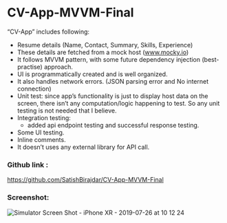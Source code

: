 # CV-App-MVVM-Final

“CV-App” includes following:
- Resume details (Name, Contact, Summary, Skills, Experience)
- These details are fetched from a mock host (www.mocky.io)
- It follows MVVM pattern, with some future dependency injection (best-practise) approach.
- UI is programmatically created and is well organized.
- It also handles network errors. (JSON parsing error and No internet connection)
- Unit test: since app’s functionality is just to display host data on the screen, there isn’t any computation/logic happening to test. So any unit testing is not needed that I believe.
- Integration testing:
    - added api endpoint testing and successful response testing.
- Some UI testing.
- Inline comments.
- It doesn’t uses any external library for API call.


### Github link : 
https://github.com/SatishBirajdar/CV-App-MVVM-Final

### Screenshot:
![Simulator Screen Shot - iPhone XR - 2019-07-26 at 10 12 24](https://user-images.githubusercontent.com/2321875/61957905-46d39900-af8e-11e9-89cb-8d865c4b4955.png)
